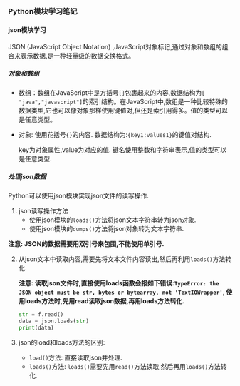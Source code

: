 ### Python模块学习笔记

#### json模块学习

JSON (JavaScript Object Notation) ,JavaScript对象标记,通过对象和数组的组合来表示数据,是一种轻量级的数据交换格式。

##### 对象和数组

- 数组：数组在JavaScript中是方括号`[]`包裹起来的内容,数据结构为`[ "java","javascript"]`的索引结构。在JavaScript中,数组是一种比较特殊的数据类型,它也可以像对象那样使用键值对,但还是索引用得多。值的类型可以是任意类型。

- 对象: 使用花括号`{}`的内容. 数据结构为:`{key1:values1}`的键值对结构.

  key为对象属性,value为对应的值. 键名使用整数和字符串表示,值的类型可以是任意类型.

##### 处理json数据

Python可以使用json模块实现json文件的读写操作.

1. json读写操作方法
   - 使用json模块的`loads()`方法将json文本字符串转为json对象.
   - 使用json模块的`dumps()`方法将json对象转为文本字符串.

**注意: JSON的数据需要用双引号来包围,不能使用单引号.**

2. 从json文本中读取内容,需要先将文本文件内容读出,然后再利用`loads()`方法转化.

   **注意: 读取json文件时,直接使用loads函数会报如下错误:`TypeError: the JSON object must be str, bytes or bytearray, not 'TextIOWrapper'`,  使用loads方法时,先用read读取json数据,再用loads方法转化.**

   ```python
   str = f.read()
   data = json.loads(str)
   print(data)
   ```

3. json的load和loads方法的区别:

   - `load()`方法: 直接读取json并处理.
   - `loads()`方法: `loads()`需要先用`read()`方法读取,然后再用`loads()`方法转化.

